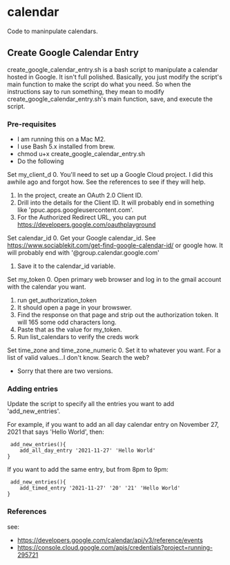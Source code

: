 # calendar
Code to maninpulate calendars.


## Create Google Calendar Entry


create_google_calendar_entry.sh is a bash script to manipulate a calendar hosted in Google. It isn't full polished. Basically, you just modify the script's main function to make the script do what you need. So when the instructions say to run something, they mean to modify create_google_calendar_entry.sh's main function, save, and execute the script.

### Pre-requisites
- I am running this on a Mac M2.
- I use Bash 5.x installed from brew.
- chmod u+x create_google_calendar_entry.sh
- Do the following

Set my_client_d
0. You'll need to set up a Google Cloud project. I did this awhile ago and forgot how. See the references to see if they will help.
1. In the project, create an OAuth 2.0 Client ID.
2. Drill into the details for the Client ID. It will probably end in something like 'ppuc.apps.googleusercontent.com'.
3. For the Authorized Redirect URL, you can put https://developers.google.com/oauthplayground

Set calendar_id
0. Get your Google calendar_id. See https://www.sociablekit.com/get-find-google-calendar-id/ or google how. It will probably end with '@group.calendar.google.com'
1. Save it to the calendar_id variable.

Set my_token
0. Open primary web browser and log in to the gmail account with the calendar you want.
1. run get_authorization_token
2. It should open a page in your browswer.
3. Find the response on that page and strip out the authorization token. It will 165 some odd characters long.
4. Paste that as the value for my_token.
5. Run list_calendars to verify the creds work

Set time_zone and time_zone_numeric
0. Set it to whatever you want. For a list of valid values...I don't know. Search the web?
- Sorry that there are two versions.

### Adding entries

Update the script to specify all the entries you want to add 'add_new_entries'.

For example, if you want to add an all day calendar entry on November 27, 2021 that says 'Hello World', then:

```
 add_new_entries(){
    add_all_day_entry '2021-11-27' 'Hello World'
}
```

If you want to add the same entry, but from 8pm to 9pm:
```
 add_new_entries(){
    add_timed_entry '2021-11-27' '20' '21' 'Hello World'
}
```

### References
see:
- https://developers.google.com/calendar/api/v3/reference/events
- https://console.cloud.google.com/apis/credentials?project=running-295721
